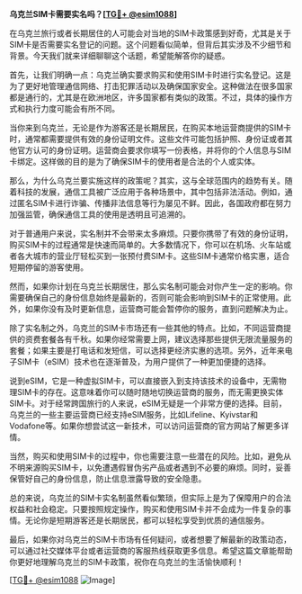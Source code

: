 **乌克兰SIM卡需要实名吗？[[TG💪+ @esim1088](https://t.me/s/esim1088)]**

在乌克兰旅行或者长期居住的人可能会对当地的SIM卡政策感到好奇，尤其是关于SIM卡是否需要实名登记的问题。这个问题看似简单，但背后其实涉及不少细节和背景。今天我们就来详细聊聊这个话题，希望能解答你的疑惑。

首先，让我们明确一点：乌克兰确实要求购买和使用SIM卡时进行实名登记。这是为了更好地管理通信网络、打击犯罪活动以及确保国家安全。这种做法在很多国家都是通行的，尤其是在欧洲地区，许多国家都有类似的政策。不过，具体的操作方式和执行力度可能会有所不同。

当你来到乌克兰，无论是作为游客还是长期居民，在购买本地运营商提供的SIM卡时，通常都需要提供有效的身份证明文件。这些文件可能包括护照、身份证或者其他官方认可的身份证明。运营商会要求你填写一份表格，并将你的个人信息与SIM卡绑定。这样做的目的是为了确保SIM卡的使用者是合法的个人或实体。

那么，为什么乌克兰要实施这样的政策呢？其实，这与全球范围内的趋势有关。随着科技的发展，通信工具被广泛应用于各种场景中，其中包括非法活动。例如，通过匿名SIM卡进行诈骗、传播非法信息等行为屡见不鲜。因此，各国政府都在努力加强监管，确保通信工具的使用是透明且可追溯的。

对于普通用户来说，实名制并不会带来太多麻烦。只要你携带了有效的身份证明，购买SIM卡的过程通常是快速而简单的。大多数情况下，你可以在机场、火车站或者各大城市的营业厅轻松买到一张预付费SIM卡。这些SIM卡通常价格实惠，适合短期停留的游客使用。

然而，如果你计划在乌克兰长期居住，那么实名制可能会对你产生一定的影响。你需要确保自己的身份信息始终是最新的，否则可能会影响到SIM卡的正常使用。此外，如果你没有及时更新信息，运营商可能会暂停你的服务，直到问题解决为止。

除了实名制之外，乌克兰的SIM卡市场还有一些其他的特点。比如，不同运营商提供的资费套餐各有千秋。如果你经常需要上网，建议选择那些提供无限流量服务的套餐；如果主要是打电话和发短信，可以选择更经济实惠的选项。另外，近年来电子SIM卡（eSIM）技术也在逐渐普及，为用户提供了一种更加便捷的选择。

说到eSIM，它是一种虚拟SIM卡，可以直接嵌入到支持该技术的设备中，无需物理SIM卡的存在。这意味着你可以随时随地切换运营商的服务，而无需更换实体SIM卡。对于经常跨国旅行的人来说，eSIM无疑是一个非常方便的选择。目前，乌克兰的一些主要运营商已经支持eSIM服务，比如Lifeline、Kyivstar和Vodafone等。如果你想尝试这一新技术，可以访问运营商的官方网站了解更多详情。

当然，购买和使用SIM卡的过程中，你也需要注意一些潜在的风险。比如，避免从不明来源购买SIM卡，以免遭遇假冒伪劣产品或者遇到不必要的麻烦。同时，妥善保管好自己的身份信息，防止信息泄露导致的安全隐患。

总的来说，乌克兰的SIM卡实名制虽然看似繁琐，但实际上是为了保障用户的合法权益和社会稳定。只要按照规定操作，购买和使用SIM卡并不会成为一件复杂的事情。无论你是短期游客还是长期居民，都可以轻松享受到优质的通信服务。

最后，如果你对乌克兰的SIM卡市场有任何疑问，或者想要了解最新的政策动态，可以通过社交媒体平台或者运营商的客服热线获取更多信息。希望这篇文章能帮助你更好地理解乌克兰的SIM卡政策，祝你在乌克兰的生活愉快顺利！

[[TG💪+ @esim1088](https://t.me/s/esim1088) ![Image](https://i.postimg.cc/4NQfJmqS/Snipaste-2025-05-13-00-14-12.png)]